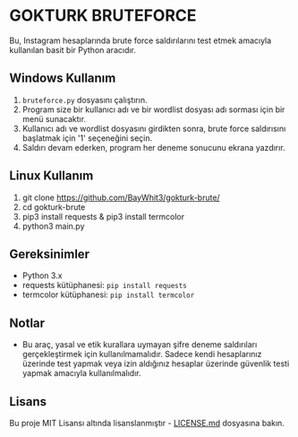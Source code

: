 # GOKTURK BRUTEFORCE

Bu, Instagram hesaplarında brute force saldırılarını test etmek amacıyla kullanılan basit bir Python aracıdır.

## Windows Kullanım

1. `bruteforce.py` dosyasını çalıştırın.
2. Program size bir kullanıcı adı ve bir wordlist dosyası adı sorması için bir menü sunacaktır.
3. Kullanıcı adı ve wordlist dosyasını girdikten sonra, brute force saldırısını başlatmak için '1' seçeneğini seçin.
4. Saldırı devam ederken, program her deneme sonucunu ekrana yazdırır.

## Linux Kullanım

1. git clone https://github.com/BayWhit3/gokturk-brute/
2. cd gokturk-brute
3. pip3 install requests & pip3 install termcolor
4. python3 main.py

## Gereksinimler

- Python 3.x
- requests kütüphanesi: `pip install requests`
- termcolor kütüphanesi: `pip install termcolor`

## Notlar

- Bu araç, yasal ve etik kurallara uymayan şifre deneme saldırıları gerçekleştirmek için kullanılmamalıdır. Sadece kendi hesaplarınız üzerinde test yapmak veya izin aldığınız hesaplar üzerinde güvenlik testi yapmak amacıyla kullanılmalıdır.

## Lisans

Bu proje MIT Lisansı altında lisanslanmıştır - [LICENSE.md](LICENSE.md) dosyasına bakın.
